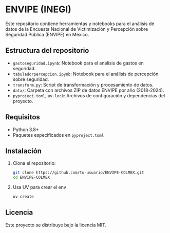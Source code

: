 # ENVIPE (INEGI)

Este repositorio contiene herramientas y notebooks para el análisis de datos de la Encuesta Nacional de Victimización y Percepción sobre Seguridad Pública (ENVIPE) en México.

## Estructura del repositorio

- `gastoseguridad.ipynb`: Notebook para el análisis de gastos en seguridad.
- `tabuladorpercepcion.ipynb`: Notebook para el análisis de percepción sobre seguridad.
- `transform.py`: Script de transformación y procesamiento de datos.
- `data/`: Carpeta con archivos ZIP de datos ENVIPE por año (2018-2024).
- `pyproject.toml`, `uv.lock`: Archivos de configuración y dependencias del proyecto.

## Requisitos

- Python 3.8+
- Paquetes especificados en `pyproject.toml`

## Instalación

1. Clona el repositorio:
   ```zsh
   git clone https://github.com/tu-usuario/ENVIPE-COLMEX.git
   cd ENVIPE-COLMEX
   ```
2. Usa UV para crear el env

    ```zsh
    uv create
    ```

## Licencia

Este proyecto se distribuye bajo la licencia MIT.
